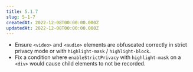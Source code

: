 ```yaml
---
title: 5.1.7
slug: 5-1-7
createdAt: 2022-12-08T00:00:00.000Z
updatedAt: 2022-12-08T00:00:00.000Z
---
```


-   Ensure `<video>` and `<audio>` elements are obfuscated correctly in strict privacy mode or with `highlight-mask` / `highlight-block`.
-   Fix a condition where `enableStrictPrivacy` with `highlight-mask` on a `<div>` would cause child elements to not be recorded.
